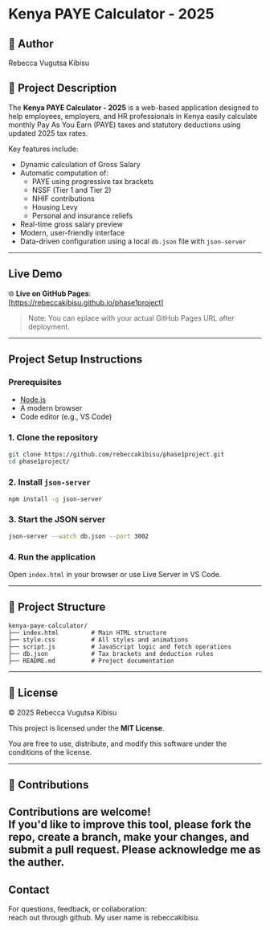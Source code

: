 # Kenya PAYE Calculator - 2025

## 👤 Author
Rebecca Vugutsa Kibisu

## 📝 Project Description

The **Kenya PAYE Calculator - 2025** is a web-based application designed to help employees, employers, and HR professionals in Kenya easily calculate monthly Pay As You Earn (PAYE) taxes and statutory deductions using updated 2025 tax rates.

Key features include:
- Dynamic calculation of Gross Salary
- Automatic computation of:
  - PAYE using progressive tax brackets
  - NSSF (Tier 1 and Tier 2)
  - NHIF contributions
  - Housing Levy
  - Personal and insurance reliefs
- Real-time gross salary preview
- Modern, user-friendly interface
- Data-driven configuration using a local `db.json` file with `json-server`

---

##  Live Demo

🌐 **Live on GitHub Pages**:  
[https://rebeccakibisu.github.io/phase1project]

> Note: You can eplace with your actual GitHub Pages URL after deployment.

---

##  Project Setup Instructions

### Prerequisites
- [Node.js](https://nodejs.org/)
- A modern browser
- Code editor (e.g., VS Code)

### 1. Clone the repository
```bash
git clone https://github.com/rebeccakibisu/phase1project.git
cd phase1project/
```

### 2. Install `json-server`
```bash
npm install -g json-server
```

### 3. Start the JSON server
```bash
json-server --watch db.json --port 3002
```

### 4. Run the application
Open `index.html` in your browser or use Live Server in VS Code.

---

## 📁 Project Structure

```
kenya-paye-calculator/
├── index.html         # Main HTML structure
├── style.css          # All styles and animations
├── script.js          # JavaScript logic and fetch operations
├── db.json            # Tax brackets and deduction rules
├── README.md          # Project documentation
```

---

## 📄 License

© 2025 Rebecca Vugutsa Kibisu

This project is licensed under the **MIT License**.

You are free to use, distribute, and modify this software under the conditions of the license.

---

## 🤝 Contributions

Contributions are welcome!  
If you'd like to improve this tool, please fork the repo, create a branch, make your changes, and submit a pull request.
Please acknowledge me as the auther.
---

##  Contact

For questions, feedback, or collaboration:  
reach out through github. My user name is rebeccakibisu.